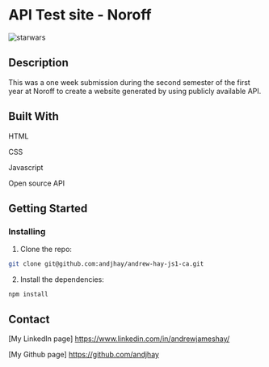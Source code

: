 # API Test site - Noroff

![starwars](https://user-images.githubusercontent.com/88853764/172803247-ecb22a4b-b1bb-4f39-b123-67131a9b098e.png)

## Description

This was a one week submission during the second semester of the first year at Noroff to create a website generated by using publicly available API.

## Built With

HTML

CSS

Javascript

Open source API

## Getting Started

### Installing

1. Clone the repo:

```bash
git clone git@github.com:andjhay/andrew-hay-js1-ca.git
```

2. Install the dependencies:

```
npm install
```

## Contact

[My LinkedIn page] https://www.linkedin.com/in/andrewjameshay/

[My Github page] https://github.com/andjhay
